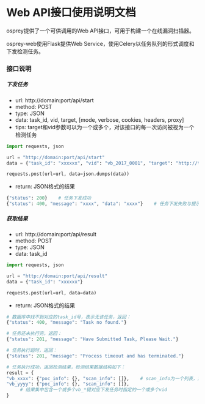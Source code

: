 # Web API接口使用说明文档

osprey提供了一个可供调用的Web API接口，可用于构建一个在线漏洞扫描器。

osprey-web使用Flask提供Web Service，使用Celery以任务队列的形式调度和下发检测任务。

### 接口说明

##### 下发任务

- url: http://domain:port/api/start
- method: POST
- type: JSON
- data: task_id, vid, target, [mode, verbose, cookies, headers, proxy]
- tips: target和vid参数可以为一个或多个，对该接口的每一次访问被视为一个检测任务

```python
import requests, json

url = "http://domain:port/api/start"
data = {"task_id": "xxxxxx", "vid": "vb_2017_0001", "target": "http://target_domain/", "mode": "verify", "verbose": "True", "cookies": "key1=value1&key2=value2", "headers": "h1=v1&h2=v2", "proxy": "http://host:port/"}

requests.post(url=url, data=json.dumps(data))

```

- return: JSON格式的结果

```python
{"status": 200}    # 任务下发成功
{"status": 400, "message": "xxxx", "data": "xxxx"}    # 任务下发失败与提示信息
```

##### 获取结果

- url: http://domain:port/api/result
- method: POST
- type: JSON
- data: task_id

```python
import requests, json

url = "http://domain:port/api/result"
data = {"task_id": "xxxxxx"}

requests.post(url=url, data=data)
```

- return: JSON格式的结果

```python
# 数据库中找不到对应的task_id号，表示无该任务，返回：
{"status": 400, "message": "Task no found."}

# 任务还未执行完，返回：
{"status": 201, "message": "Have Submitted Task, Please Wait."}

# 任务执行超时，返回：
{"status": 201, "message": "Process timeout and has terminated."}

# 任务执行成功，返回检测结果，检测结果数据结构如下：
result = {
"vb_xxxx": {"poc_info": {}, "scan_info": []},    # scan_info为一个列表，对应下发任务时指定的一个或多个target
"vb_yyyy": {"poc_info": {}, "scan_info": []},
     # 结果集中包含一个或多个vb_*键对应下发任务时指定的一个或多个vid
}
```